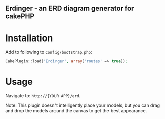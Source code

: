 
## Erdinger - an ERD diagram generator for cakePHP ##


Installation
============

Add to following to `Config/bootstrap.php`:

````php
CakePlugin::load('Erdinger', array('routes' => true));
````

Usage
=====

Navigate to: `http://{YOUR APP}/erd`.

Note: This plugin doesn't intelligently place your models, 
but you can drag and drop the models around the canvas to get the best appearance.
